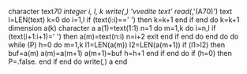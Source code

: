 character text*70
integer i, l, k
write(*,*) 'vvedite text'
read(*,'(A70)') text
l=LEN(text)
k=0
do i=1,l
if (text(i:i)==' ') then
k=k+1
end if
end do
k=k+1
dimension a(k)
character a
a(1)=text(1:1)
n=1
do m=1,k
do i=n,l
if (text(i+1:i+1)=' ') then
a(m)=text(n:i)
n=i+2
exit
end if
end do
end do
do while (P)
h=0
do m=1,k
l1=LEN(a(m))
l2=LEN(a(m+1))
if (l1>l2) then
buf=a(m)
a(m)=a(m+1)
a(m+1)=buf
h=h+1
end if
end do
if (h=0) then
P=.false.
end if
end do
write(*,*) a
end
